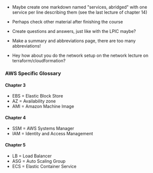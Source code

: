 
- Maybe create one markdown named "services, abridged" with one service per line describing them (see the last lecture of chapter 14)
- Perhaps check other material after finishing the course
- Create questions and answers, just like with the LPIC maybe?

- Make a summary and abbreviations page, there are too many abbreviations!

- Hey how about you do the network setup on the network lecture on terraform/cloudformation?



### AWS Specific Glossary

#### Chapter 3
- EBS = Elastic Block Store
- AZ = Availability zone
- AMI = Amazon Machine Image

#### Chapter 4
- SSM = AWS Systems Manager 
- IAM = Identity and Access Management

#### Chapter 5
- LB = Load Balancer
- ASG = Auto Scaling Group
- ECS = Elastic Container Service
